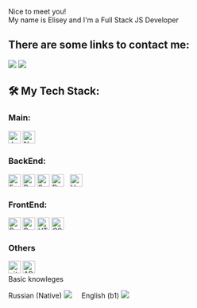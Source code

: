 <div>
<p>Nice to meet you!<br>
   My name is Elisey and I'm a Full Stack JS Developer<br>
</p>
  
## There are some links to contact me:
  
<a name="telegram" href="https://t.me/EliseySimonenkov"><img src="https://img.icons8.com/color/48/000000/telegram-app--v3.png"/></a>
<a name="gmail" href="mailto:evsimonenkov@gmail.com"> <img src="https://img.icons8.com/color/48/000000/gmail-new.png"/></a><br>
   
<!--    ## CV  -->
<!--    <span>EN:</span>
   <a name="cv" href="https://www.canva.com/design/DAEr7-YQqng/54AjsIz8ExKS1s1oFVjjxw/view?utm_content=DAEr7-YQqng&utm_campaign=designshare&utm_medium=link&utm_source=sharebutton" ><img src="https://img.icons8.com/nolan/64/parse-from-clipboard.png"/></a><br>
    <span>RU:</span>
   <a name="cv" href="https://www.canva.com/design/DAEr7yjSBCY/SCJNyYT-tqbmiBj8eeEInA/view?utm_content=DAEr7yjSBCY&utm_campaign=designshare&utm_medium=link&utm_source=sharebutton" ><img src="https://img.icons8.com/nolan/64/parse-from-clipboard.png"/></a><br>
</div> -->

## 🛠 My Tech Stack:

<h3>Main:</h3>

<a name="learning-now"></a>
<img src="https://img.shields.io/badge/JavaScript-282C34?logo=javascript&logoColor=F7DF1E" alt="JavaScript logo" title="JavaScript" height="25" />
<img src="https://img.shields.io/badge/Node.js-282C34?logo=node.js&logoColor=339933" alt="Node.js logo" title="Node.js" height="25" />

<h3>BackEnd:</h3>

<a name="learning-now"></a>
<img src="https://img.shields.io/badge/Express-282C34?logo=express&logoColor=FFFFFF" alt="Express.js logo" title="Express.js" height="25" />
<img src="https://img.shields.io/badge/PostgreSQL-282C34?logo=postgresql&logoColor=E10098" alt="PostgreSQL logo" title="PostgreSQL" height="25" />
<img src="https://img.shields.io/badge/Sequelize-282C34?logo=sequelize&logoColor=E10098" alt="Sequelize logo" title="Sequelize" height="25" />
<img src="https://img.shields.io/badge/Docker-282C34?logo=docker&logoColor=E10098" alt="Docker logo" title="Docker" height="25" />&nbsp;&nbsp;
<img src="https://styles.redditmedia.com/t5_2t6ic/styles/communityIcon_ganjf24sw3f51.jpg" alt="Heroku logo" title="Heroku" height="25" />
<h3>FrontEnd:</h3>

<a name="learning-now"></a>
<img src="https://img.shields.io/badge/React-282C34?logo=react&logoColor=61DAFB" alt="React Native logo" title="React" height="25" />
<img src="https://img.shields.io/badge/Redux(Thunk/Saga)-282C34?logo=redux&logoColor=764ABC" alt="Redux logo" title="Redux" height="25" />
<img src="https://img.shields.io/badge/HTML5-282C34?logo=html5&logoColor=E34F26" alt="HTML5 logo" title="HTML5" height="25" />
<img src="https://img.shields.io/badge/CSS3-282C34?logo=css3&logoColor=1572B6" alt="CSS3 logo" title="CSS3" height="25" />  
<h3>Others</h3>

<a name="learning-now"></a>
<img src="https://img.shields.io/badge/git-282C34?logo=git&logoColor=F05032" alt="git logo" title="git" height="25" />
<img src="https://img.shields.io/badge/API-282C34?logo=api&logoColor=E10098" alt="API logo" title="API" height="25" /><br>
<span>Basic knowleges</span>


<span>Russian (Native) <img src="https://img.icons8.com/emoji/48/000000/russia-emoji.png"/></span>&nbsp;&nbsp;&nbsp;&nbsp;
<span>English (b1) <img src="https://img.icons8.com/emoji/48/000000/united-kingdom-emoji.png"/></span>
